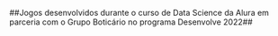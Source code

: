 ##Jogos desenvolvidos durante o curso de Data Science da Alura em parceria com o Grupo Boticário no programa Desenvolve 2022##
